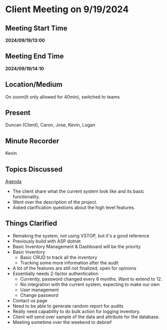 # Client Meeting on 9/19/2024

## Meeting Start Time

**2024/09/19/13:00**

## Meeting End Time

**2024/09/19/14:10**

## Location/Medium

On zoom(It only allowed for 40min), switched to teams

## Present

Duncan (Client), Caron, Jose, Kevin, Logan

## Minute Recorder

Kevin

## Topics Discussed
[Agenda](../../Discovery/Agendas/2024-9-19.md)

- The client share what the current system look like and its basic functionality. 
- Went over the description of the project.
- Asked clarification questions about the high level features.

## Things Clarified

- Remaking the system, not using VSTOP, but it's a good reference
- Previously build with ASP dotnet
- Basic Inventory Management & Dashboard will be the priority
- Basic Inventory
  - Basic CRUD to track all the inventory 
  - Tracking some more information after the audit
- A lot of the features are still not finalized, open for opinions
- Essentially needs 2-factor authentication
  - Currently, password changed every 6 months. Want to extend to 12.
  - No integration with the current system, expecting to make our own 
  - User management
  - Change password
- Contact us page
- Need to be able to generate random report for audits
- Really need capability to do bulk action for logging  inventory.
- Client will send over sample of the data and attribute for the database.
- Meeting sometime over the weekend to debrief
